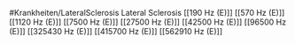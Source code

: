#Krankheiten/LateralSclerosis
Lateral Sclerosis
[[190 Hz (E)]]
[[570 Hz (E)]]
[[1120 Hz (E)]]
[[7500 Hz (E)]]
[[27500 Hz (E)]]
[[42500 Hz (E)]]
[[96500 Hz (E)]]
[[325430 Hz (E)]]
[[415700 Hz (E)]]
[[562910 Hz (E)]]
